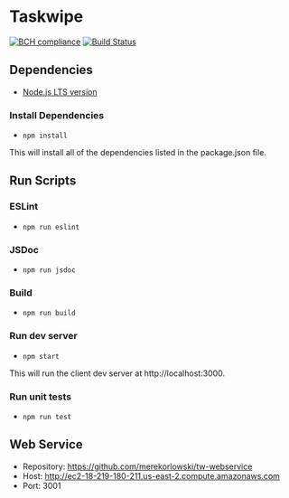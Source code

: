 # Taskwipe 
[![BCH compliance](https://bettercodehub.com/edge/badge/merekorlowski/tw-client?branch=dev)](https://bettercodehub.com/)
[![Build Status](https://travis-ci.org/merekorlowski/tw-client.svg?branch=dev)](https://travis-ci.org/merekorlowski/tw-client)

## Dependencies
* [Node.js LTS version](https://nodejs.org/en/)

### Install Dependencies
* `npm install`  

This will install all of the dependencies listed in the package.json file.

## Run Scripts

### ESLint
* `npm run eslint`  

### JSDoc
* `npm run jsdoc`  

### Build
* `npm run build`  

### Run dev server
* `npm start`  

This will run the client dev server at http://localhost:3000.  

### Run unit tests
* `npm run test`  

## Web Service
* Repository: https://github.com/merekorlowski/tw-webservice
* Host: http://ec2-18-219-180-211.us-east-2.compute.amazonaws.com
* Port: 3001

